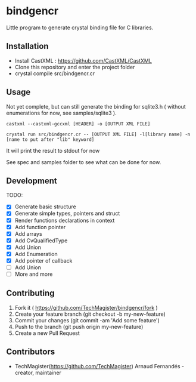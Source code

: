 # bindgencr

Little program to generate crystal binding file for C libraries.

## Installation

- Install CastXML : https://github.com/CastXML/CastXML
- Clone this repository and enter the project folder
- crystal compile src/bindgencr.cr


## Usage

Not yet complete, but can still generate the binding for sqlite3.h ( without enumerations for now, see samples/sqlite3 ).

```castxml --castxml-gccxml [HEADER] -o [OUTPUT XML FILE]```

```crystal run src/bindgencr.cr -- [OUTPUT XML FILE] -l[library name] -n [name to put after "lib" keyword]```

It will print the result to stdout for now

See spec and samples folder to see what can be done for now.

## Development

TODO:

- [x] Generate basic structure
- [x] Generate simple types, pointers and struct
- [x] Render functions declarations in context
- [x] Add function pointer
- [x] Add arrays
- [x] Add CvQualifiedType
- [x] Add Union
- [x] Add Enumeration
- [x] Add pointer of callback
- [ ] Add Union
- [ ] More and more

## Contributing

1. Fork it ( https://github.com/TechMagister/bindgencr/fork )
2. Create your feature branch (git checkout -b my-new-feature)
3. Commit your changes (git commit -am 'Add some feature')
4. Push to the branch (git push origin my-new-feature)
5. Create a new Pull Request

## Contributors

- TechMagister(https://github.com/TechMagister) Arnaud Fernandés - creator, maintainer

